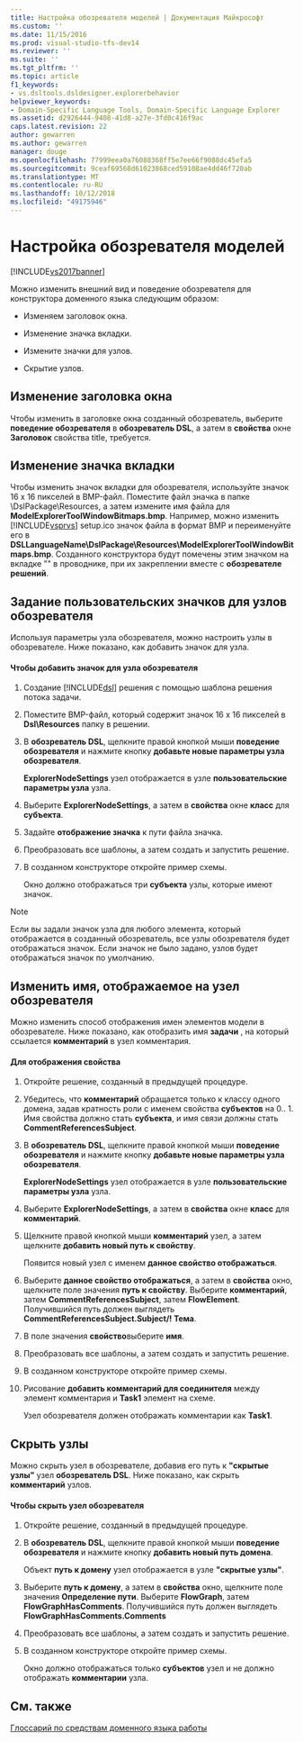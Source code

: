 ```yaml
---
title: Настройка обозревателя моделей | Документация Майкрософт
ms.custom: ''
ms.date: 11/15/2016
ms.prod: visual-studio-tfs-dev14
ms.reviewer: ''
ms.suite: ''
ms.tgt_pltfrm: ''
ms.topic: article
f1_keywords:
- vs.dsltools.dsldesigner.explorerbehavior
helpviewer_keywords:
- Domain-Specific Language Tools, Domain-Specific Language Explorer
ms.assetid: d2926444-9408-41d8-a27e-3fd0c416f9ac
caps.latest.revision: 22
author: gewarren
ms.author: gewarren
manager: douge
ms.openlocfilehash: 77999eea0a76088368ff5e7ee66f9088dc45efa5
ms.sourcegitcommit: 9ceaf69568d61023868ced59108ae4dd46f720ab
ms.translationtype: MT
ms.contentlocale: ru-RU
ms.lasthandoff: 10/12/2018
ms.locfileid: "49175946"
---
```

# <a name="customizing-the-model-explorer"></a>Настройка обозревателя моделей
[!INCLUDE[vs2017banner](../includes/vs2017banner.md)]

Можно изменить внешний вид и поведение обозревателя для конструктора доменного языка следующим образом:  
  
-   Изменяем заголовок окна.  
  
-   Изменение значка вкладки.  
  
-   Измените значки для узлов.  
  
-   Скрытие узлов.  
  
## <a name="changing-the-window-title"></a>Изменение заголовка окна  
 Чтобы изменить в заголовке окна созданный обозреватель, выберите **поведение обозревателя** в **обозреватель DSL**, а затем в **свойства** окне  **Заголовок** свойства title, требуется.  
  
## <a name="changing-the-tab-icon"></a>Изменение значка вкладки  
 Чтобы изменить значок вкладки для обозревателя, используйте значок 16 x 16 пикселей в BMP-файл. Поместите файл значка в папке \DslPackage\Resources\, а затем измените имя файла для **ModelExplorerToolWindowBitmaps.bmp**. Например, можно изменить [!INCLUDE[vsprvs](../includes/vsprvs-md.md)] setup.ico значок файла в формат BMP и переименуйте его в **DSLLanguageName\DslPackage\Resources\ModelExplorerToolWindowBitmaps.bmp**. Созданного конструктора будут помечены этим значком на вкладке "" в проводнике, при их закреплении вместе с **обозревателе решений**.  
  
## <a name="setting-custom-icons-on-explorer-nodes"></a>Задание пользовательских значков для узлов обозревателя  
 Используя параметры узла обозревателя, можно настроить узлы в обозревателе. Ниже показано, как добавить значок для узла.  
  
#### <a name="to-add-an-icon-to-an-explorer-node"></a>Чтобы добавить значок для узла обозревателя  
  
1.  Создание [!INCLUDE[dsl](../includes/dsl-md.md)] решения с помощью шаблона решения потока задачи.  
  
2.  Поместите BMP-файл, который содержит значок 16 x 16 пикселей в **Dsl\Resources** папку в решении.  
  
3.  В **обозреватель DSL**, щелкните правой кнопкой мыши **поведение обозревателя** и нажмите кнопку **добавьте новые параметры узла обозревателя**.  
  
     **ExplorerNodeSettings** узел отображается в узле **пользовательские параметры узла** узла.  
  
4.  Выберите **ExplorerNodeSettings**, а затем в **свойства** окне **класс** для **субъекта**.  
  
5.  Задайте **отображение значка** к пути файла значка.  
  
6.  Преобразовать все шаблоны, а затем создать и запустить решение.  
  
7.  В созданном конструкторе откройте пример схемы.  
  
     Окно должно отображаться три **субъекта** узлы, которые имеют значок.  
  
> [!NOTE]
>  Если вы задали значок узла для любого элемента, который отображается в созданный обозреватель, все узлы обозревателя будет отображаться значок. Если значок не было задано, узлов будет отображаться значок по умолчанию.  
  
## <a name="changing-the-name-displayed-on-an-explorer-node"></a>Изменить имя, отображаемое на узел обозревателя  
 Можно изменить способ отображения имен элементов модели в обозревателе. Ниже показано, как отобразить имя **задачи** , на который ссылается **комментарий** в узел комментария.  
  
#### <a name="to-display-a-property"></a>Для отображения свойства  
  
1.  Откройте решение, созданный в предыдущей процедуре.  
  
2.  Убедитесь, что **комментарий** обращается только к классу одного домена, задав кратность роли с именем свойства **субъектов** на 0.. 1. Имя свойства должно стать **субъекта**, и имя связи должны стать **CommentReferencesSubject**.  
  
3.  В **обозреватель DSL**, щелкните правой кнопкой мыши **поведение обозревателя** и нажмите кнопку **добавьте новые параметры узла обозревателя**.  
  
     **ExplorerNodeSettings** узел отображается в узле **пользовательские параметры узла** узла.  
  
4.  Выберите **ExplorerNodeSettings**, а затем в **свойства** окне **класс** для **комментарий**.  
  
5.  Щелкните правой кнопкой мыши **комментарий** узел, а затем щелкните **добавить новый путь к свойству**.  
  
     Появится новый узел с именем **данное свойство отображаться**.  
  
6.  Выберите **данное свойство отображаться**, а затем в **свойства** окно, щелкните поле значения **путь к свойству**. Выберите **комментарий**, затем **CommentReferencesSubject**, затем **FlowElement**. Получившийся путь должен выглядеть **CommentReferencesSubject.Subject/! Тема**.  
  
7.  В поле значения **свойство**выберите **имя**.  
  
8.  Преобразовать все шаблоны, а затем создать и запустить решение.  
  
9. В созданном конструкторе откройте пример схемы.  
  
10. Рисование **добавить комментарий для соединителя** между элемент комментария и **Task1** элемент на схеме.  
  
     Узел обозревателя должен отображать комментарии как **Task1**.  
  
## <a name="hiding-nodes"></a>Скрыть узлы  
 Можно скрыть узел в обозревателе, добавив его путь к **"скрытые узлы"** узел **обозреватель DSL**. Ниже показано, как скрыть **комментарий** узлов.  
  
#### <a name="to-hide-an-explorer-node"></a>Чтобы скрыть узел обозревателя  
  
1.  Откройте решение, созданный в предыдущей процедуре.  
  
2.  В **обозреватель DSL**, щелкните правой кнопкой мыши **поведение обозревателя** и нажмите кнопку **добавить новый путь домена**.  
  
     Объект **путь к домену** узел отображается в узле **"скрытые узлы"**.  
  
3.  Выберите **путь к домену**, а затем в **свойства** окно, щелкните поле значения **Определение пути**. Выберите **FlowGraph**, затем **FlowGraphHasComments**. Получившийся путь должен выглядеть **FlowGraphHasComments.Comments**  
  
4.  Преобразовать все шаблоны, а затем создать и запустить решение.  
  
5.  В созданном конструкторе откройте пример схемы.  
  
     Окно должно отображаться только **субъектов** узел и не должно отображать **комментарии** узла.  
  
## <a name="see-also"></a>См. также  
 [Глоссарий по средствам доменного языка работы](http://msdn.microsoft.com/en-us/ca5e84cb-a315-465c-be24-76aa3df276aa)



